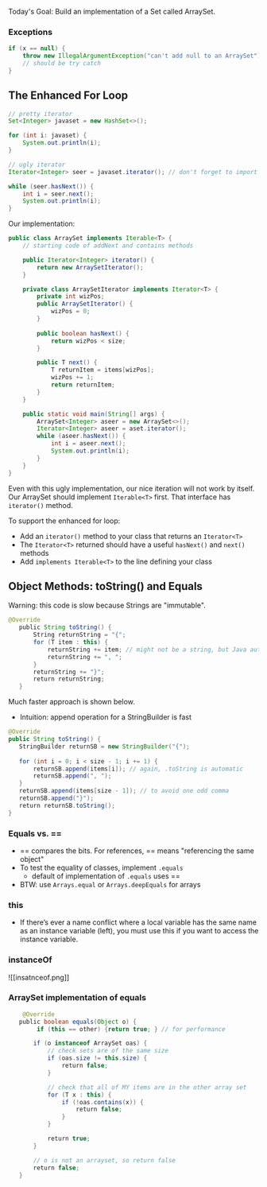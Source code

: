 Today's Goal: Build an implementation of a Set called ArraySet. 
### Exceptions
```java 
if (x == null) {
	throw new IllegalArgumentException("can't add null to an ArraySet");
	// should be try catch 
}
```

## The Enhanced For Loop 

```java 
// pretty iterator
Set<Integer> javaset = new HashSet<>();

for (int i: javaset) {
	System.out.println(i);
}

// ugly iterator 
Iterator<Integer> seer = javaset.iterator(); // don't forget to import

while (seer.hasNext()) {
	int i = seer.next();
	System.out.println(i);
}
```

Our implementation: 
```java
public class ArraySet implements Iterable<T> {
	// starting code of addNext and contains methods  

	public Iterator<Integer> iterator() {
		return new ArraySetIterator();
	}

	private class ArraySetIterator implements Iterator<T> { 
		private int wizPos; 
		public ArraySetIterator() {
			wizPos = 0; 	
		}
	
		public boolean hasNext() {
			return wizPos < size;
		}

		public T next() {
			T returnItem = items[wizPos];
			wizPos += 1; 
			return returnItem;
		}
	}

	public static void main(String[] args) {
		ArraySet<Integer> aseer = new ArraySet<>(); 
		Iterator<Integer> aseer = aset.iterator();
		while (aseer.hasNext()) {
			int i = aseer.next();
			System.out.println(i);	
		}
	}
}
```

Even with this ugly implementation, our nice iteration will not work by itself. Our ArraySet should implement `Iterable<T>` first. That interface has `iterator()` method.  

To support the enhanced for loop: 
- Add an `iterator()` method to your class that returns an `Iterator<T>`
- The `Iterator<T>` returned should have a useful `hasNext()` and `next()` methods
- Add `implements Iterable<T>` to the line defining your class 


## Object Methods: toString() and Equals

Warning: this code is slow because Strings are "immutable". 
```java 
@Override
   public String toString() {
       String returnString = "{";
       for (T item : this) {
           returnString += item; // might not be a string, but Java automatically calls .toString 
           returnString += ", ";
       }
       returnString += "}";
       return returnString;
   }
```

Much faster approach is shown below. 
- Intuition: append operation for a StringBuilder is fast 
``` java
@Override
public String toString() {
   StringBuilder returnSB = new StringBuilder("{");
   
   for (int i = 0; i < size - 1; i += 1) {
       returnSB.append(items[i]); // again, .toString is automatic
       returnSB.append(", ");
   }
   returnSB.append(items[size - 1]); // to avoid one odd comma 
   returnSB.append("}");
   return returnSB.toString();
}
```

### Equals vs. == 
- == compares the bits. For references, == means "referencing the same object"
- To test the equality of classes, implement `.equals`
	- default of implementation of `.equals` uses ==
- BTW: use `Arrays.equal` or `Arrays.deepEquals` for arrays 

### this
- If there’s ever a name conflict where a local variable has the same name as an instance variable (left), you must use this if you want to access the instance variable.

### instanceOf 

![[insatnceof.png]]

### ArraySet implementation of equals
```java 
	@Override
   public boolean equals(Object o) {
		if (this == other) {return true; } // for performance 

       if (o instanceof ArraySet oas) {
           // check sets are of the same size
           if (oas.size != this.size) {
               return false;
           }

           // check that all of MY items are in the other array set
           for (T x : this) {
               if (!oas.contains(x)) {
                   return false;
               }
           }

           return true;
       }

       // o is not an arrayset, so return false
       return false;
   }
```


